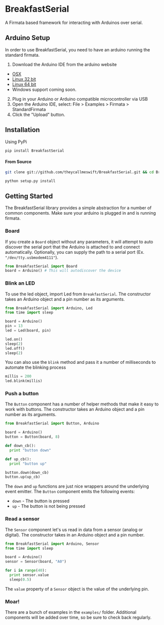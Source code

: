 # BreakfastSerial

A Firmata based framework for interacting with Arduinos over serial.

## Arduino Setup

In order to use BreakfastSerial, you need to have an arduino running the
standard firmata.

1. Download the Arduino IDE from the arduino website
  - [OSX](http://arduino.googlecode.com/files/arduino-1.0-macosx.zip)
  - [Linux 32 bit](http://arduino.googlecode.com/files/arduino-1.0-linux.tgz)
  - [Linux 64 bit](http://arduino.googlecode.com/files/arduino-1.0-linux64.tgz)
  - Windows support coming soon.
2. Plug in your Arduino or Arduino compatible microcontroller via USB
3. Open the Arduino IDE, select: File > Examples > Firmata > StandardFirmata
4. Click the "Upload" button.

## Installation

Using PyPi

``` bash
pip install BreakfastSerial
```

#### From Source

``` bash
git clone git://github.com/theycallmeswift/BreakfastSerial.git && cd BreakfastSerial

python setup.py install
```

## Getting Started

The BreakfastSerial library provides a simple abstraction for a number of
common components.  Make sure your arduino is plugged in and is running firmata.

### Board

If you create a `Board` object without any parameters, it will attempt to auto discover 
the serial port that the Arduino is attached to and connect automatically.  Optionally,
you can supply the path to a serial port (Ex. `"/dev/tty.usbmodem4111"`).

``` python
from BreakfastSerial import Board
board = Arduino() # This will autodiscover the device
```

### Blink an LED

To use the led object, import Led from `BreakfastSerial`.  The constructor takes an
Arduino object and a pin number as its arguments.

``` python
from BreakfastSerial import Arduino, Led
from time import sleep

board = Arduino()
pin = 13
led = Led(board, pin)

led.on()
sleep(2)
led.off()
sleep(2)
```

You can also use the `blink` method and pass it a number of milliseconds to automate the blinking process

``` python
millis = 200
led.blink(millis)
```

### Push a button

The `Button` component has a number of helper methods that make it easy to work with buttons.
The constructor takes an Arduino object and a pin number as its arguments.

``` python
from BreakfastSerial import Button, Arduino

board = Arduino()
button = Button(board, 8)

def down_cb():
  print "button down"

def up_cb():
  print "button up"

button.down(down_cb)
button.up(up_cb)
```

The `down` and `up` functions are just nice wrappers around the underlying event emitter.  The `Button`
component emits the following events:

 - `down` - The button is pressed
 - `up` - The button is not being pressed
 
### Read a sensor
 
The `Sensor` component let's us read in data from a sensor (analog or digital).  The constructor takes in
an Arduino object and a pin number.
 
``` python
from BreakfastSerial import Arduino, Sensor
from time import sleep

board = Arduino()
sensor = Sensor(board, "A0")

for i in range(40):
  print sensor.value
  sleep(0.5)
```

The `value` property of a `Sensor` object is the value of the underlying pin.

### Moar!

There are a bunch of examples in the `examples/` folder.  Additional components
will be added over time, so be sure to check back regularly.
